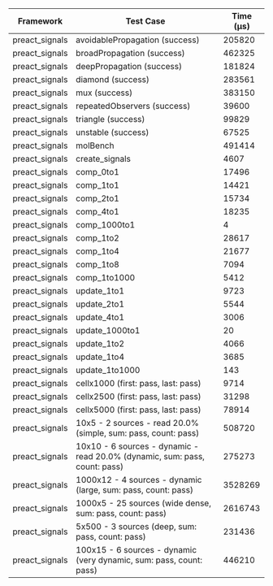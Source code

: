 | Framework | Test Case | Time (μs) |
| --- | --- | --- |
| preact_signals | avoidablePropagation (success) | 205820 |
| preact_signals | broadPropagation (success) | 462325 |
| preact_signals | deepPropagation (success) | 181824 |
| preact_signals | diamond (success) | 283561 |
| preact_signals | mux (success) | 383150 |
| preact_signals | repeatedObservers (success) | 39600 |
| preact_signals | triangle (success) | 99829 |
| preact_signals | unstable (success) | 67525 |
| preact_signals | molBench | 491414 |
| preact_signals | create_signals | 4607 |
| preact_signals | comp_0to1 | 17496 |
| preact_signals | comp_1to1 | 14421 |
| preact_signals | comp_2to1 | 15734 |
| preact_signals | comp_4to1 | 18235 |
| preact_signals | comp_1000to1 | 4 |
| preact_signals | comp_1to2 | 28617 |
| preact_signals | comp_1to4 | 21677 |
| preact_signals | comp_1to8 | 7094 |
| preact_signals | comp_1to1000 | 5412 |
| preact_signals | update_1to1 | 9723 |
| preact_signals | update_2to1 | 5544 |
| preact_signals | update_4to1 | 3006 |
| preact_signals | update_1000to1 | 20 |
| preact_signals | update_1to2 | 4066 |
| preact_signals | update_1to4 | 3685 |
| preact_signals | update_1to1000 | 143 |
| preact_signals | cellx1000 (first: pass, last: pass) | 9714 |
| preact_signals | cellx2500 (first: pass, last: pass) | 31298 |
| preact_signals | cellx5000 (first: pass, last: pass) | 78914 |
| preact_signals | 10x5 - 2 sources - read 20.0% (simple, sum: pass, count: pass) | 508720 |
| preact_signals | 10x10 - 6 sources - dynamic - read 20.0% (dynamic, sum: pass, count: pass) | 275273 |
| preact_signals | 1000x12 - 4 sources - dynamic (large, sum: pass, count: pass) | 3528269 |
| preact_signals | 1000x5 - 25 sources (wide dense, sum: pass, count: pass) | 2616743 |
| preact_signals | 5x500 - 3 sources (deep, sum: pass, count: pass) | 231436 |
| preact_signals | 100x15 - 6 sources - dynamic (very dynamic, sum: pass, count: pass) | 446210 |
